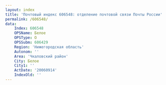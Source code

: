```yaml
---
layout: index
title: 'Почтовый индекс 606548: отделение почтовой связи Почты России'
permalink: /606548/
data:
    Index: 606548
    OPSName: Белое
    OPSType: О
    OPSSubm: 606429
    Region: 'Нижегородская область'
    Autonom: ''
    Area: 'Чкаловский район'
    City: Белое
    City1: ''
    ActDate: '20060914'
    IndexOld: ''
---
```

